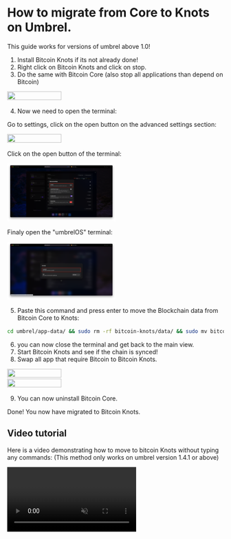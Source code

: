 How to migrate from Core to Knots on Umbrel.
=============

This guide works for versions of umbrel above 1.0!

1. Install Bitcoin Knots if its not already done!
2. Right click on Bitcoin Knots and click on stop.
3. Do the same with Bitcoin Core (also stop all applications than depend on Bitcoin)

<img src="migration/1-migration.png" width="50%" height="50%" />

4. Now we need to open the terminal:

Go to settings, click on the open button on the advanced settings section:

<img src="migration/2-migration.png" width="50%" height="50%" />

Click on the open button of the terminal:

<img src="migration/3-migration.png" width="50%" height="50%" />

Finaly open the "umbrelOS" terminal:

<img src="migration/4-migration.png" width="50%" height="50%" />

5. Paste this command and press enter to move the Blockchain data from Bitcoin Core to Knots:

```bash
cd umbrel/app-data/ && sudo rm -rf bitcoin-knots/data/ && sudo mv bitcoin/data/ bitcoin-knots/ && sudo rm -f bitcoin-knots/data/app/bitcoin-config.json
```

6. you can now close the terminal and get back to the main view.
7. Start Bitcoin Knots and see if the chain is synced!
8. Swap all app that require Bitcoin to Bitcoin Knots.

<img src="migration/5-migration.png" width="50%" height="50%" />

<img src="migration/6-migration.png" width="50%" height="50%" />

9. You can now uninstall Bitcoin Core.

Done! You now have migrated to Bitcoin Knots.

Video tutorial
--------

Here is a video demonstrating how to move to bitcoin Knots without typing any commands:
(This method only works on umbrel version 1.4.1 or above)

<video src="migration/Migrate-Blockchain.mp4" controls="controls" muted="muted" style="max-width: 100%; height: auto;"></video>
